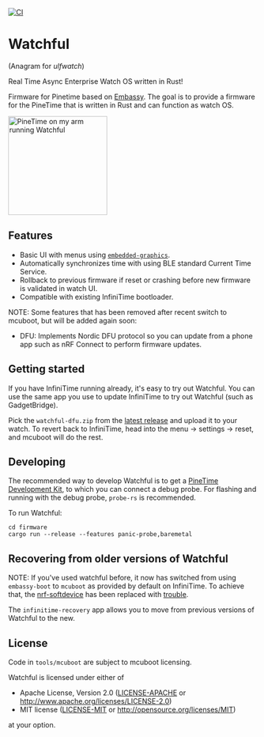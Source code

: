 [![CI](https://github.com/lulf/watchful/actions/workflows/ci.yaml/badge.svg)](https://github.com/lulf/watchful/actions/workflows/ci.yaml)

# Watchful

(Anagram for _ulfwatch_)

Real Time Async Enterprise Watch OS written in Rust!

Firmware for Pinetime based on [Embassy](https://embassy.dev). The goal is to provide a firmware for the PineTime that is written in Rust and can function as watch OS.

<img src="image.png" alt="PineTime on my arm running Watchful" style="width:200px;"/>

## Features 

* Basic UI with menus using [`embedded-graphics`](https://crates.io/crates/embedded-graphics).
* Automatically synchronizes time with using BLE standard Current Time Service.
* Rollback to previous firmware if reset or crashing before new firmware is validated in watch UI.
* Compatible with existing InfiniTime bootloader.

NOTE: Some features that has been removed after recent switch to mcuboot, but will be added again soon:

* DFU: Implements Nordic DFU protocol so you can update from a phone app such as nRF Connect to perform firmware updates.


## Getting started

If you have InfiniTime running already, it's easy to try out Watchful. You can use the same app you use to update InfiniTime to try out Watchful (such as GadgetBridge). 

Pick the `watchful-dfu.zip` from the [latest release](https://github.com/lulf/watchful/releases) and upload it to your watch. To revert back to InfiniTime, head into the menu -> settings -> reset, and mcuboot will do the rest.

## Developing

The recommended way to develop Watchful is to get a [PineTime Development Kit](https://pine64.com/product/pinetime-dev-kit/), to which you can connect a debug probe. For flashing and running with the debug probe, `probe-rs` is recommended.

To run Watchful:

``` 4d
cd firmware
cargo run --release --features panic-probe,baremetal
```

## Recovering from older versions of Watchful

NOTE: If you've used watchful before, it now has switched from using `embassy-boot` to `mcuboot` as provided by default on InfiniTime. To achieve that, the [nrf-softdevice](https://github.com/embassy-rs/nrf-softdevice/) has been replaced with [trouble](https://github.com/embassy-rs/trouble). 

The `infinitime-recovery` app allows you to move from previous versions of Watchful to the new.

## License

Code in `tools/mcuboot` are subject to mcuboot licensing.

Watchful is licensed under either of

* Apache License, Version 2.0 ([LICENSE-APACHE](LICENSE-APACHE) or <http://www.apache.org/licenses/LICENSE-2.0>)
* MIT license ([LICENSE-MIT](LICENSE-MIT) or <http://opensource.org/licenses/MIT>)

at your option.
